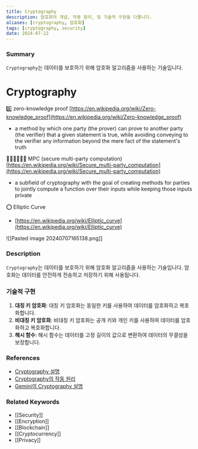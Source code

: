 ```yaml
---
title: Cryptography
description: 암호화의 개념, 작동 원리, 및 기술적 구현을 다룹니다.
aliases: [cryptography, 암호화]
tags: [cryptography, security]
date: 2024-07-22
---
```

### Summary

`Cryptography`는 데이터를 보호하기 위해 암호화 알고리즘을 사용하는 기술입니다.

# **Cryptography**

0️⃣ zero-knowledge proof
[https://en.wikipedia.org/wiki/Zero-knowledge_proof](https://en.wikipedia.org/wiki/Zero-knowledge_proof)

- a method by which one party (the prover) can prove to another party (the verifier) that a given statement is true, while avoiding conveying to the verifier any information beyond the mere fact of the statement's truth

🧑‍🤝‍🧑🧑‍🤝‍🧑 MPC (secure multi-party computation)
[https://en.wikipedia.org/wiki/Secure_multi-party_computation](https://en.wikipedia.org/wiki/Secure_multi-party_computation)

- a subfield of cryptography with the goal of creating methods for parties to jointly compute a function over their inputs while keeping those inputs private

⭕ Elliptic Curve

- [https://en.wikipedia.org/wiki/Elliptic_curve](https://en.wikipedia.org/wiki/Elliptic_curve)

![[Pasted image 20240707165138.png]]

### Description

`Cryptography`는 데이터를 보호하기 위해 암호화 알고리즘을 사용하는 기술입니다. 암호화는 데이터를 안전하게 전송하고 저장하기 위해 사용됩니다.

### 기술적 구현

1. **대칭 키 암호화**: 대칭 키 암호화는 동일한 키를 사용하여 데이터를 암호화하고 복호화합니다.
2. **비대칭 키 암호화**: 비대칭 키 암호화는 공개 키와 개인 키를 사용하여 데이터를 암호화하고 복호화합니다.
3. **해시 함수**: 해시 함수는 데이터를 고정 길이의 값으로 변환하여 데이터의 무결성을 보장합니다.

### References

- [Cryptography 설명](https://en.wikipedia.org/wiki/Cryptography)
- [Cryptography의 작동 원리](https://www.investopedia.com/terms/c/cryptography.asp)
- [Gemini의 Cryptography 설명](https://www.gemini.com/cryptopedia/search?query=cryptography)

### Related Keywords

- [[Security]]
- [[Encryption]]
- [[Blockchain]]
- [[Cryptocurrency]]
- [[Privacy]]
